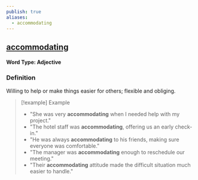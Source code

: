 ```yaml
---
publish: true
aliases:
  - accommodating
---
```


## [accommodating](https://dictionary.cambridge.org/dictionary/english/accommodating)
#### Word Type: Adjective

### Definition
Willing to help or make things easier for others; flexible and obliging.

> [!example] Example
> 
> - "She was very **accommodating** when I needed help with my project."
> - "The hotel staff was **accommodating**, offering us an early check-in."
> - "He was always **accommodating** to his friends, making sure everyone was comfortable."
> - "The manager was **accommodating** enough to reschedule our meeting."
> - "Their **accommodating** attitude made the difficult situation much easier to handle."